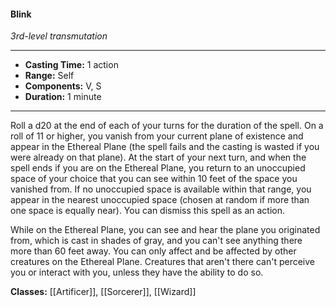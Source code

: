 #### Blink
*3rd-level transmutation*
___
- **Casting Time:** 1 action
- **Range:** Self
- **Components:** V, S
- **Duration:** 1 minute
---
Roll a d20 at the end of each of your turns for the duration of the spell. On a roll of 11 or higher, you vanish from your current plane of existence and appear in the Ethereal Plane (the spell fails and the casting is wasted if you were already on that plane). At the start of your next turn, and when the spell ends if you are on the Ethereal Plane, you return to an unoccupied space of your choice that you can see within 10 feet of the space you vanished from. If no unoccupied space is available within that range, you appear in the nearest unoccupied space (chosen at random if more than one space is equally near). You can dismiss this spell as an action.

While on the Ethereal Plane, you can see and hear the plane you originated from, which is cast in shades of gray, and you can't see anything there more than 60 feet away. You can only affect and be affected by other creatures on the Ethereal Plane. Creatures that aren't there can't perceive you or interact with you, unless they have the ability to do so.

**Classes:** [[Artificer]], [[Sorcerer]], [[Wizard]]